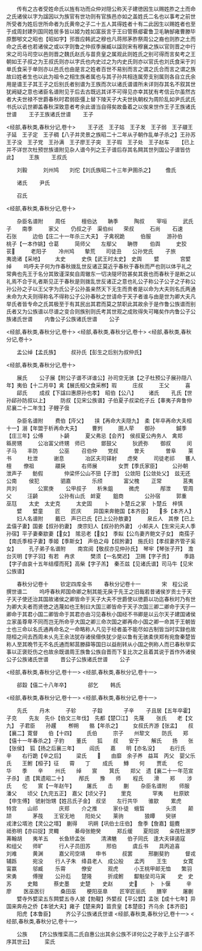 <!-- { "loadSidebar": true } -->
　　传有之古者受姓命氏以旌有功而众仲对隠公称天子建徳因生以赐姓胙之土而命之氏诸侯以字为諡因以为族官有世功则有官族邑亦如之盖姓氏二名也以事考之前世所受者为姓后世所命者为氏黄帝之子二十五人其得姓者十有二此因生以赐姓者也至于成周封建列国同姓居多皆以姬为姓如富辰言于王曰管蔡郕霍鲁卫毛聃郜雍曹滕毕原酆郇文之昭也【昭如字】邘晋应韩武之穆也凡蒋邢茅胙祭周公之裔也则胙之土而命之氏者也若诸侯之或以字则鲁之仲叔季展臧以諡则宋有穆襄之族以官则晋之中行宋之司马司空以邑则晋之魏氏赵氏与苗贲皇之属观此则姓氏之别可得而言矣考之王朝如王子叔之为王叔氏则亦以字氏也内史过之为内史氏则亦以官氏也刘氏食采于刘单氏食采于单则亦以邑氏也由是言之姓者百世不易别而言之谓之氏合而言之谓之族故曰姓者生也以此为祖令之相生族者属也与其子孙共相连属旁支别属则各自立氏余用是谱王子其王子之后别氏者别谱为王族而次以诸氏谱谱所未详则存其名不叙其世犹阙疑之意也诸臣名谱附见于后去古既远其详不可得见亦幸其犹有考信云尔虽然古者大夫世禄不世爵春秋时君弱臣彊上替下陵天子大夫世执朝权为周阶乱如尹氏武氏书氏以讥世卿盖春秋深致意者考余此谱当自得矣故备着之以俟来世作王子王族诸氏世谱
　　王子王族诸氏世谱
　　王子



<经部,春秋类,春秋分记,卷十>
　　王子还　王子姑　王子发　王子弱　王子鬷王子延　王子定　王子稠【八子并灵景之族昭二十二年从子朝作乱单子杀之】王孙苏　王子没　王子党　王孙满　王子廖王子突　王子瑕　王子处　王子赵车
　　【已上并不详世次杜预世族谱附见杂人谱今列之王子谱后存其名闗其世列国公子谱皆仿此】
　　王族
　　王叔氏









　　刘毅　　　刘州鸠　　刘佗【刘氏族昭二十三年尹圉杀之】
　　儋氏

　　诸氏
　　尹氏

　　召氏









<经部,春秋类,春秋分记,卷十>




　　杂臣名谱附
　　周任　　　檀伯达　　聃季　　　陶叔
　　宰咺　　　武氏子　　南季　　　家父
　　仍叔之子　渠伯纠　　荣叔　　　石尚
　　石速　　　石张　　　边伯【庄二十一年杀三大夫】　子禽祝跪　　　伯服　　　游孙伯　　桃子【一本作姚】仓葛　　　简师父　　左鄢父　　聃啓
　　伯舆　　　史狡　　　苌　　　老阳子
　　冷州鸠　　摰荒　　司徒丑　　公孙党氏
　　子旅　　　夷诡诸【采地】
　　太史　　　史佚【武王时太史】　史舆
　　嬖　　　　宫嬖绰
　　呜呼夫子何为作春秋拨乱世反诸正莫近乎春秋于春秋而严也则以体乎礼之常典也先王于名分其致谨深矣自周辙东一切决隄坏防甚矣其衰也而春秋于是断之以礼焉不合于礼者斯见正于春秋是则拨乱世反诸正之意也礼公子称公子公子之子称公孙公孙之子以王父字为氏公子公孙虽亲然天下无生而贵者是以命为大夫则名氏两通未命为大夫则得称名不得称公子公孙春秋之世请命于天子者谁与由是世为卿大夫凡举氏者皆专命之氏其极至于有其民出其君而莫之禁职此其故余于是作鲁公族谱而别氏者又为公族谱以尽谱之变合则族别则氏考其世观之成败得失可睹矣作内鲁公子公族诸氏世谱
　　内鲁公子公族诸氏世谱
　　公子

<经部,春秋类,春秋分记,卷十>
<经部,春秋类,春秋分记,卷十>
<经部,春秋类,春秋分记,卷十>






　　孟公绰【孟氏族】
　　叔孙氏【彭生之后别为叔仲氏】








<经部,春秋类,春秋分记,卷十>






　　展氏
　　公子展【附公子谱不详谁公】孙司空无骇【之子杜预公子展孙隠八年】夷伯【十二月卒】禽【展氏桓父食采栁】瑕　　　庄叔　　　王父　　　喜
　　郈氏
　　成叔【下諡曰惠原孙也孝】　昭伯【公八】
　　诸氏
　　孔氏【世孙郈孙防叔以上】
　　防叔【见宋公族谱】子伯夏子叔梁纥子丘【睾夷子奔鲁仲尼襄二十二年生】子鲤子伋








　　杂臣名谱附
　　费伯【庈父】　　挟【再命大夫隠九】　柔【年卒再命大夫桓十一】溺【年盟于析再命大夫】
　　曹刿　　　圉人荦　　御孙　　　　鍼季【庄三年】公傅　　　卜齮　　　夏父弗忌【会齐】　侯叔夏公冉务人　禽郑　　　緜房甥　　　公冶富父终甥　师已　　　鄫鼓父　　　狄虒弥
　　御叔　　　闵子马　　丰防　　　　公巫
　　召伯仲　　党叔　　　曽夭　　　　曽阜
　　莱书　　　杜泄　　　谢息　　　　冶区夫司铎射　　虑癸　　　司徒老祁　　饔人檀
　　僚祖　　　　鬷戾　　　右师展　　　　女贾【季氏家臣】
　　公孙朝　　　泄声子　　鲂假　　　　仲梁怀公山不狃【子泄】　公敛阳【公敛处父】　兹无还　　　公南
　　侯犯　　　　驷嘉　　　　乐颀　　　　富父槐
　　正常　　　　莒夷　　　　共刘　　　　公賔庚
　　公甲叔子　　析朱鉏　　　微虎　　　　邴泄
　　管周父　　　汪齮　　　　公孙有山氏　衅夏
　　鉏商　　　　公孙宿　　　郭重　　　　巫尫
　　太史　太史克　　　太史固
　　卜　　卜楚丘之家　卜楚丘　梓慎
　　嬖　　嬖童
　　匠　　匠庆
　　异国来奔鲍国【本齐臣】　　多【本齐人】
　　妇人名谱附
　　戴已　声已已氏【已上公孙敖妻】　　　泉丘人　其僚【已上孟僖子妻】国姜【叔孙豹妻】　庚宗妇人【叔孙豹外妻】　小邾夫人【生宋元夫人季孙宿】平子妻秦歂妻【女】　隂忌老【女】　季姒【公鸟妻齐鲍文子女】　南孺子【南氏季桓子妻】季姬【季斯女】　声伯之母【叔肹妻】　施氏妇【孝叔妻齐管子奚女】
　　孔子弟子名谱附
　　南宫阅【敬叔亦见仲孙氏】　琴牢【琴张子开】　澹台灭明【字子羽】有若　冉求　　　樊须【一名樊迟】　卫赐【字子贡】
　　季路【字子由哀十五年结缨而死】高柴【字子羔】　秦丕兹【见诸氏谱】司马牛【见宋公族谱】








　　春秋分记卷十
　　钦定四库全书
　　春秋分记卷十一　　　　宋　程公说　撰世谱二
　　呜呼春秋邦国命卿之制其能无戾于先王之旧哉若昔诸侯岁贡士于天子天子使还治其国故诸侯之卿皆命于天子大夫不世爵使以徳爵以功迄春秋时乃有世为卿大夫者而贤徳之选蔑如也王制曰大国三卿皆命于天子次国三卿二卿命于天子一卿命于其君小国二卿皆命于其君亦由习见春秋小国经不书卿是以云尔天子建国诸侯立家虽尊卑不同而岂无所命乎大国之卿三命次国之卿再命小国之卿一命其于王朝皆士也三命以名氏通再命名之一命略称人凡见于经者虽不能尽如古制皆当时实録也故隠桓之间去西周未乆先王余法犹存诸侯僣佚犹少是以鲁有无骇柔侠郑有宛詹秦楚皆称人至其晩节无不名氏通而邾莒滕薛等国日以益削转从小国之例称人而已春秋举实事以正褒贬伤之也故余既谱周王族鲁公族自晋而下复比次之且着其说于首作外诸侯公子公族诸氏世谱
　　晋公子公族诸氏世谱
　　公子











<经部,春秋类,春秋分记,卷十一>
<经部,春秋类,春秋分记,卷十一>






　　郤縠【僖二十八年卒】　　　　郤乞
　　韩氏








<经部,春秋类,春秋分记,卷十一>
<经部,春秋类,春秋分记,卷十一>








　　先氏
　　丹木　　　子轸　　　子縠　　　　子辛
　　子且居【五年卒霍】　子克
　　先友　先仆【伯文三年伐】　先都【楚□江】　先蔑
　　张氏　　老【文九】　子君臣　　孙趯
　　栁朔　　骼【年杀之】
　　女叔氏齐游【张孟】　　叔【襄二】寛督　　伯【十四】
　　氏伯　　　宗子　　州犂文
　　防氏　　郑【僖十一年春杀之】子豹
　　董氏　　狐　　叔　　安于
　　解氏　　扬　　张【张侯】　狐【扬之后襄三年】
　　阎氏　　嘉　　明【亦名没】
　　右行氏　辛　　右行跪【辛之后】
　　梁氏　　　　由靡　余子养　益耳　丙父　婴父乐氏　　王鲋【桓子】征　　霄　　丁
　　成氏　　鱄　　何
　　贾氐　　佗　　华　　季　　辛
　　州氏　　绰　　賔
　　箕氏　　郑父　遗【襄二十一年范宣子杀】　遗【箕遗昭二十】
　　邴氏　　豫　　师
　　程氏　　滑　　郑
　　涉氏　　佗　　賔【一年赵午】
　　屠氏　　击　　蒯
　　杂臣名谱附
　　师服　　　　潘父　　顷父【九完五正】　嘉父【顷父子】
　　里克　　　　罕夷　　杜原欵【申生傅】　虢射饴甥【姓吕氏子金】　叔坚　　左行共华　　骓歂
　　累虎　　　　特宫　　山祁　　　　庆郑
　　介之推　　　家仆徒　蛾晢　　　　头须
　　颠颉　　　　茅茷　　王官无地　　阳处父
　　莱驹　　　　狼瞫　　臾骈　　　　戎津公壻池【灵公之壻】　蒯得　　巩朔【巩伯士庄伯】　詹季【詹嘉】鉏麑　　　祗弥明【亦曰捉】灵輙　　　綦母张鲍癸　　　郑丘缓　　夏阳説　　籴茷杜溷罗　　茀翰胡　　夷羊五　　长鱼矫孟张　　　清沸魋　　伯子同氏　逢大夫铎遏寇　　和组父　　师旷　　　行人子员田苏　　　邢伯　　　虞丘书　　具丙追喜　　　刘难　　　黄渊　　　嘉父司空靖　　申书　　　叔罢　　　邢蒯斐豹　　　督戎　　　辅跞　　　宛没
　　行人子朱　绛县老人　成公般　　孟丙
　　王生　　　女寛　　　甯嬴　　　邬臧
　　乐霄　　　僚安　　　观虎　　　小王桃甲邮无恤　　繁羽　　　宋勇　　　傅搜
　　公孙尨　　楚隆　　　折成鲋　　酅魁垒司马寅
　　史　史苏　　　史黯　　　蔡史墨　　史楚
　　史赵　　　史
　　卜　卜偃　　　辛廖
　　医巫医衍　　　桑田巫　　梗阳巫臯
　　匠宰匠丽氏　　膳宰　　　屠蒯
　　嬖寺外嬖梁五东闗嬖五寺人披【勃鞮】外嬖叔【平公嬖】孟张【成十七年】异国来奔舟之侨【本虢大夫】雍子【楚来奔】苗贲皇【本楚臣】齐乌余【本齐臣】
　　阳虎【本鲁臣】
　　齐公子公族诸氏世谱
<经部,春秋类,春秋分记,卷十一>
<经部,春秋类,春秋分记,卷十一>







　　公族
　　【齐公族惟栾高二氏自惠公出其余公族不详何公之子故于上公子谱不序其世云】
　　栾氏
